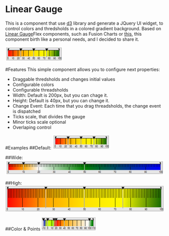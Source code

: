# Linear Gauge
This is a component that use [d3](http://d3js.org/) library and generate a JQuery UI widget, to control colors and thredsholds in a colored gradient background.
Based on [Linear Gauge](http://docs.fusioncharts.com/flex/charts/)Flex components, such as Fusion Charts or [this](http://www.ardisialabs.com/flex-components/linearGauges), this component birth like a personal needs, and I decided to share it.

![Linear Gauge Default](https://raw.githubusercontent.com/lflores/linear-gauge/master/images/linear-gauge.png)

#Features
This simple component allows you to configure next properties:
* Draggable thredsholds and changes initial values
* Configurable colors
* Configurable threadsholds
* Width: Default is 200px, but you can chage it.
* Height: Default is 40px, but you can change it.
* Change Event: Each time that you drag threadsholds, the change event is dispatched
* Ticks scale, that divides the gauge 
* Minor ticks scale optional
* Overlaping control

#Examples
##Default:
![Linear Gauge Default](https://raw.githubusercontent.com/lflores/linear-gauge/master/src/images/linear-gauge.png)

##Wide:
![Linear Gauge Wide](https://raw.githubusercontent.com/lflores/linear-gauge/master/src/images/linear-gauge-wide.png)

##High:
![Linear Gauge High](https://raw.githubusercontent.com/lflores/linear-gauge/master/src/images/linear-gauge-high.png)

##Color & Points
![Linear Gauge Colors&Point](https://raw.githubusercontent.com/lflores/linear-gauge/master/src/images/linear-gauge-colors-points.png)

